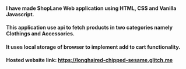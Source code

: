 #### I have made ShopLane Web application using HTML, CSS and Vanilla Javascript.

#### This application use api to fetch products in two categories namely Clothings and Accessories.

#### It uses local storage of browser to implement add to cart functionality.

#### Hosted website link: https://longhaired-chipped-sesame.glitch.me
